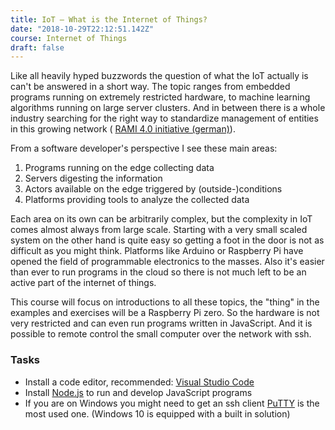 ```yaml
---
title: IoT — What is the Internet of Things?
date: "2018-10-29T22:12:51.142Z"
course: Internet of Things
draft: false
---
```


Like all heavily hyped buzzwords the question of
what the IoT actually is can't be answered in a
short way. The topic ranges from embedded programs
running on extremely restricted hardware, to
machine learning algorithms running on large
server clusters. And in between there is a whole
industry searching for the right way to
standardize management of entities in this growing
network (
[RAMI 4.0 initiative (german)](https://industrie40.vdma.org/viewer/-/v2article/render/15557415)).

From a software developer's perspective I see
these main areas:

1. Programs running on the edge collecting data
2. Servers digesting the information
3. Actors available on the edge triggered by
   (outside-)conditions
4. Platforms providing tools to analyze the
   collected data

Each area on its own can be arbitrarily complex,
but the complexity in IoT comes almost always from
large scale. Starting with a very small scaled
system on the other hand is quite easy so getting
a foot in the door is not as difficult as you
might think. Platforms like Arduino or Raspberry
Pi have opened the field of programmable
electronics to the masses. Also it's easier than
ever to run programs in the cloud so there is not
much left to be an active part of the internet of
things.

This course will focus on introductions to all
these topics, the "thing" in the examples and
exercises will be a Raspberry Pi zero. So the
hardware is not very restricted and can even run
programs written in JavaScript. And it is possible
to remote control the small computer over the
network with ssh.

### Tasks

- Install a code editor, recommended:
  [Visual Studio Code](https://code.visualstudio.com/download)
- Install [Node.js](https://nodejs.org/en/) to run
  and develop JavaScript programs
- If you are on Windows you might need to get an
  ssh client [PuTTY](https://www.putty.org/) is
  the most used one. (Windows 10 is equipped with
  a built in solution)
